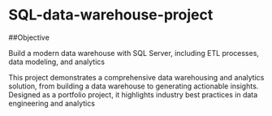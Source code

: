 # SQL-data-warehouse-project
##Objective

Build a modern data warehouse with SQL Server, including ETL processes, data modeling, and analytics

This project demonstrates a comprehensive data warehousing and analytics solution, from building a data warehouse to generating actionable insights. Designed as a portfolio project, it highlights industry best practices in data engineering and analytics
